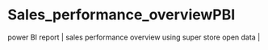 # Sales_performance_overviewPBI
power BI report | sales performance overview using super store open data |
